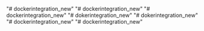 "# dockerintegration_new" 
"# dockerintegration_new" 
"# dockerintegration_new" 
"# dokerintegration_new" 
"# dokerintegration_new" 
"# dockerintegration_new" 
"# dockerintegration_new" 
